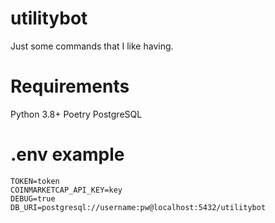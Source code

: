 # utilitybot

Just some commands that I like having.

# Requirements
Python 3.8+
Poetry
PostgreSQL

# .env example
```
TOKEN=token
COINMARKETCAP_API_KEY=key
DEBUG=true
DB_URI=postgresql://username:pw@localhost:5432/utilitybot
```
